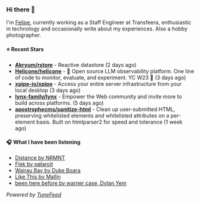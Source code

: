 ### Hi there 👋

I'm [Felipe](https://felipevm.com), currently working as a Staff Engineer at Transfeera, enthusiastic in technology and occasionally write about my experiences. Also a hobby photographer.

#### ⭐ Recent Stars
- **[Akryum/rstore](https://github.com/Akryum/rstore)** - Reactive datastore (2 days ago)
- **[Helicone/helicone](https://github.com/Helicone/helicone)** - 🧊 Open source LLM observability platform. One line of code to monitor, evaluate, and experiment. YC W23 🍓 (3 days ago)
- **[xpipe-io/xpipe](https://github.com/xpipe-io/xpipe)** - Access your entire server infrastructure from your local desktop (3 days ago)
- **[lynx-family/lynx](https://github.com/lynx-family/lynx)** - Empower the Web community and invite more to build across platforms. (5 days ago)
- **[apostrophecms/sanitize-html](https://github.com/apostrophecms/sanitize-html)** - Clean up user-submitted HTML, preserving whitelisted elements and whitelisted attributes on a per-element basis. Built on htmlparser2 for speed and tolerance (1 week ago)

#### 🎧 What I have been listening
- [Distance by NRMNT](https://open.spotify.com/track/2kI2g20VpLziryb7552XS7)
- [Flek by pølaroit](https://open.spotify.com/track/37MvOmyPdgyeWOymDgor3O)
- [Wairau Bay by Duke Boara](https://open.spotify.com/track/3cUUVRG0w6BmUgd4Jvq7MZ)
- [Like This by Mallin](https://open.spotify.com/track/6mGA7mSuXx8o1ytfnImc7s)
- [been here before by warner case, Dylan Yem](https://open.spotify.com/track/5LwAKCJlEo30A3DcObcRgW)

_Powered by [TuneFeed](https://tunefeed.app?ref=github.com)_
